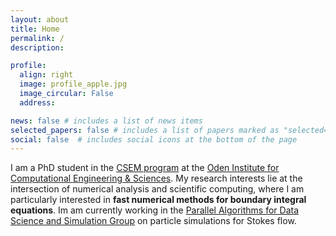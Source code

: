 ```yaml
---
layout: about
title: Home
permalink: /
description:

profile:
  align: right
  image: profile_apple.jpg
  image_circular: False
  address:

news: false # includes a list of news items
selected_papers: false # includes a list of papers marked as "selected={true}"
social: false  # includes social icons at the bottom of the page
---
```

<!-- Google tag (gtag.js) -->

<script async src="https://www.googletagmanager.com/gtag/js?id=G-LQHVMSJM7W"></script>

<script>
  window.dataLayer = window.dataLayer || [];
  function gtag(){dataLayer.push(arguments);}
  gtag('js', new Date());

  gtag('config', 'G-LQHVMSJM7W');
</script>

I am a PhD student in the [CSEM program](https://oden.utexas.edu/academics/phd-program/) at the [Oden Institute for Computational Engineering & Sciences](https://oden.utexas.edu/). My research interests lie at the intersection of numerical analysis and scientific computing, where I am particularly interested in **fast numerical methods for boundary integral equations**. Im am currently working in the [Parallel Algorithms for Data Science and Simulation Group](https://oden.utexas.edu/research/centers-and-groups/parallel-algorithms-for-data-analysis-and-simulation-group/) on particle simulations for Stokes flow. 

